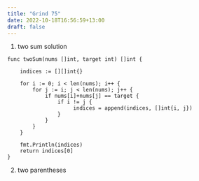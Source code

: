 ```yaml
---
title: "Grind 75"
date: 2022-10-18T16:56:59+13:00
draft: false
---
```


1. two sum solution 

```
func twoSum(nums []int, target int) []int {

	indices := [][]int{}

	for i := 0; i < len(nums); i++ {
		for j := i; j < len(nums); j++ {
			if nums[i]+nums[j] == target {
                if i != j {
				     indices = append(indices, []int{i, j})
                }
            }
		}
	}

    fmt.Println(indices)		
	return indices[0]
}
```

2. two parentheses

```
```
